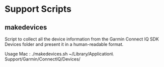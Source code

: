 # Support Scripts

## makedevices
Script to collect all the device information from the Garmin Connect IQ SDK
Devices folder and present it in a human-readable format.

Usage Mac :
  ./makedevices.sh ~/Library/Application\ Support/Garmin/ConnectIQ/Devices/
